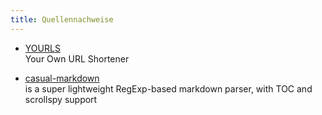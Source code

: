 ```yaml
---
title: Quellennachweise 
---
```

- [YOURLS](https://yourls.com)  
  Your Own URL Shortener 

- [casual-markdown](https://github.com/casualwriter/casual-markdown)  
  is a super lightweight RegExp-based markdown parser, with TOC and scrollspy support  





